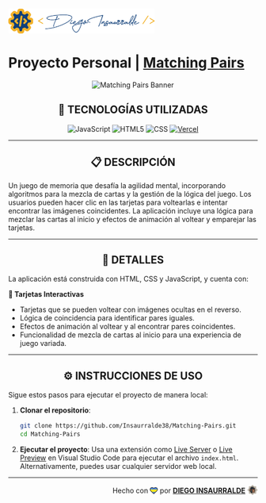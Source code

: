 <p align="left"> 
    <img src="./images/insa-logo.png" height="50" alt="Insa Logo">
</p>

# Proyecto Personal | [**Matching Pairs**](https://matching-pairs-insa.vercel.app/)

<p align="center">
  <img src="https://media.es.wired.com/photos/631a6ebd64fe55a038bdc971/16:9/w_1600,c_limit/Loot-Boxes-Monetization-Culture-Games-GettyImages-1322959049.jpg" alt="Matching Pairs Banner" />
</p>

<div align="center">

## **📌 TECNOLOGÍAS UTILIZADAS**

![JavaScript](https://img.shields.io/badge/-JavaScript-000000?style=flat-square&logo=javascript)
![HTML5](https://img.shields.io/badge/-HTML5-E46625?style=flat-square&logo=html5&logoColor=FFFFFF)
![CSS](https://img.shields.io/badge/-CSS-663399?style=flat-square&logo=css)
[![Vercel](https://img.shields.io/badge/-Vercel-000000?style=flat-square&logo=vercel)](https://vercel.com/)

</div>

---

<div align="center">

## **📋 DESCRIPCIÓN**

</div>

Un juego de memoria que desafía la agilidad mental, incorporando algoritmos para la mezcla de cartas y la gestión de la lógica del juego. Los usuarios pueden hacer clic en las tarjetas para voltearlas e intentar encontrar las imágenes coincidentes. La aplicación incluye una lógica para mezclar las cartas al inicio y efectos de animación al voltear y emparejar las tarjetas.

---

<div align="center">

## **📁 DETALLES**

</div>

La aplicación está construida con HTML, CSS y JavaScript, y cuenta con:

**📍 Tarjetas Interactivas**

- Tarjetas que se pueden voltear con imágenes ocultas en el reverso.
- Lógica de coincidencia para identificar pares iguales.
- Efectos de animación al voltear y al encontrar pares coincidentes.
- Funcionalidad de mezcla de cartas al inicio para una experiencia de juego variada.

---

<div align="center">

## **⚙️ INSTRUCCIONES DE USO**

</div>

Sigue estos pasos para ejecutar el proyecto de manera local:

1. **Clonar el repositorio**:
   ```bash
   git clone https://github.com/Insaurralde38/Matching-Pairs.git
   cd Matching-Pairs
   ```

2. **Ejecutar el proyecto**:
   Usa una extensión como [Live Server](vscode:extension/ritwickdey.LiveServer) o [Live Preview](vscode:extension/ms-vscode.live-server) en Visual Studio Code para ejecutar el archivo `index.html`. Alternativamente, puedes usar cualquier servidor web local.

---

<div align="end">

Hecho con <img src="./images/boke-heart.png" alt="heart" height="14" width="16" style="margin: 0px 0px -2.5px 0px" > por [**DIEGO INSAURRALDE**](https://insaurralde.vercel.app/) <img src="./images/boke-chimp.png" alt="chimp" height="21" width="21" style="margin: 0px 0px -4px 0px" >

</div>